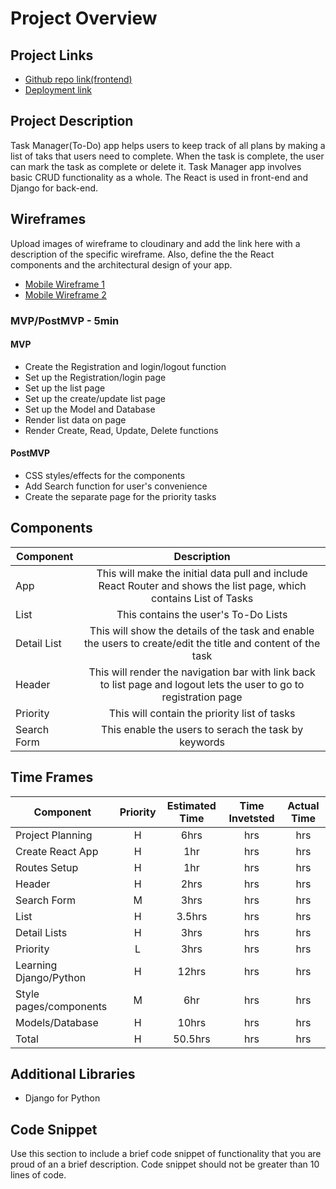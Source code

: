 # Project Overview

## Project Links

- [Github repo link(frontend)](https://github.com/BPdg06/Taskmanager_frontend)
- [Deployment link](https://djangoreactfrontend-todo.netlify.app/)

## Project Description

Task Manager(To-Do) app helps users to keep track of all plans by making a list of taks that users need to complete. When the task is complete, the user can mark the task as complete or delete it. Task Manager app involves basic CRUD functionality as a whole. The React is used in front-end and Django for back-end. 

## Wireframes

Upload images of wireframe to cloudinary and add the link here with a description of the specific wireframe. Also, define the the React components and the architectural design of your app.

- [Mobile Wireframe 1](https://i.imgur.com/2cIqyAJ.jpg)
- [Mobile Wireframe 2](https://i.imgur.com/coHTpZK.jpg)


### MVP/PostMVP - 5min

#### MVP 
- Create the Registration and login/logout function
- Set up the Registration/login page
- Set up the list page
- Set up the create/update list page
- Set up the Model and Database
- Render list data on page 
- Render Create, Read, Update, Delete functions

#### PostMVP 

- CSS styles/effects for the components
- Add Search function for user's convenience
- Create the separate page for the priority tasks

## Components

| Component | Description | 
| --- | :---: |  
| App | This will make the initial data pull and include React Router and shows the list page, which contains List of Tasks |
| List | This contains the user's To-Do Lists |
| Detail List | This will show the details of the task and enable the users to create/edit the title and content of the task |
| Header | This will render the navigation bar with link back to list page and logout lets the user to go to registration page | 
| Priority | This will contain the priority list of tasks |
| Search Form | This enable the users to serach the task by keywords | 

## Time Frames

| Component | Priority | Estimated Time | Time Invetsted | Actual Time |
| --- | :---: |  :---: | :---: | :---: |
| Project Planning | H | 6hrs| hrs | hrs |
| Create React App | H | 1hr| hrs | hrs |
| Routes Setup | H | 1hr| hrs | hrs |
| Header | H | 2hrs| hrs | hrs |
| Search Form | M | 3hrs| hrs | hrs |
| List | H | 3.5hrs| hrs | hrs |
| Detail Lists | H | 3hrs| hrs | hrs |
| Priority | L | 3hrs| hrs | hrs |
| Learning Django/Python | H | 12hrs| hrs | hrs |
| Style pages/components | M | 6hr| hrs | hrs |
| Models/Database | H | 10hrs| hrs | hrs |
| Total | H | 50.5hrs| hrs | hrs |

## Additional Libraries
- Django for Python

## Code Snippet

Use this section to include a brief code snippet of functionality that you are proud of an a brief description.  Code snippet should not be greater than 10 lines of code. 